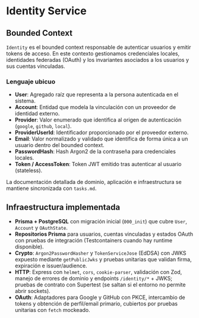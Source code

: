# Identity Service

## Bounded Context

`Identity` es el bounded context responsable de autenticar usuarios y emitir tokens de acceso. En este contexto gestionamos credenciales locales, identidades federadas (OAuth) y los invariantes asociados a los usuarios y sus cuentas vinculadas.

### Lenguaje ubicuo

- **User**: Agregado raíz que representa a la persona autenticada en el sistema.
- **Account**: Entidad que modela la vinculación con un proveedor de identidad externo.
- **Provider**: Valor enumerado que identifica al origen de autenticación (`google`, `github`, `local`).
- **ProviderUserId**: Identificador proporcionado por el proveedor externo.
- **Email**: Valor normalizado y validado que identifica de forma única a un usuario dentro del bounded context.
- **PasswordHash**: Hash Argon2 de la contraseña para credenciales locales.
- **Token / AccessToken**: Token JWT emitido tras autenticar al usuario (stateless).

La documentación detallada de dominio, aplicación e infraestructura se mantiene sincronizada con `tasks.md`.

## Infraestructura implementada

- **Prisma + PostgreSQL** con migración inicial (`000_init`) que cubre `User`, `Account` y `OAuthState`.
- **Repositorios Prisma** para usuarios, cuentas vinculadas y estados OAuth con pruebas de integración (Testcontainers cuando hay runtime disponible).
- **Crypto**: `Argon2PasswordHasher` y `TokenServiceJose` (EdDSA) con JWKS expuesto mediante `getPublicJwks` y pruebas unitarias que validan firma, expiración e issuer/audience.
- **HTTP**: Express con `helmet`, `cors`, `cookie-parser`, validación con Zod, manejo de errores de dominio y endpoints `/identity/*` + JWKS; pruebas de contrato con Supertest (se saltan si el entorno no permite abrir sockets).
- **OAuth**: Adaptadores para Google y GitHub con PKCE, intercambio de tokens y obtención de perfil/email primario, cubiertos por pruebas unitarias con `fetch` mockeado.
